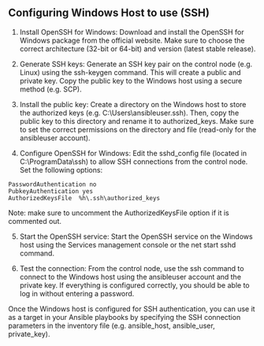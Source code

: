 ## Configuring Windows Host to use (SSH)

1. Install OpenSSH for Windows: Download and install the OpenSSH for Windows package from the official website. Make sure to choose the correct architecture (32-bit or 64-bit) and version (latest stable release).

2. Generate SSH keys: Generate an SSH key pair on the control node (e.g. Linux) using the ssh-keygen command. This will create a public and private key. Copy the public key to the Windows host using a secure method (e.g. SCP).

3. Install the public key: Create a directory on the Windows host to store the authorized keys (e.g. C:\Users\ansibleuser\.ssh). Then, copy the public key to this directory and rename it to authorized_keys. Make sure to set the correct permissions on the directory and file (read-only for the ansibleuser account).

4. Configure OpenSSH for Windows: Edit the sshd_config file (located in C:\ProgramData\ssh) to allow SSH connections from the control node. Set the following options:

```
PasswordAuthentication no
PubkeyAuthentication yes
AuthorizedKeysFile  %h\.ssh\authorized_keys
```

Note: make sure to uncomment the AuthorizedKeysFile option if it is commented out.

5. Start the OpenSSH service: Start the OpenSSH service on the Windows host using the Services management console or the net start sshd command.

6. Test the connection: From the control node, use the ssh command to connect to the Windows host using the ansibleuser account and the private key. If everything is configured correctly, you should be able to log in without entering a password.

Once the Windows host is configured for SSH authentication, you can use it as a target in your Ansible playbooks by specifying the SSH connection parameters in the inventory file (e.g. ansible_host, ansible_user, private_key).
